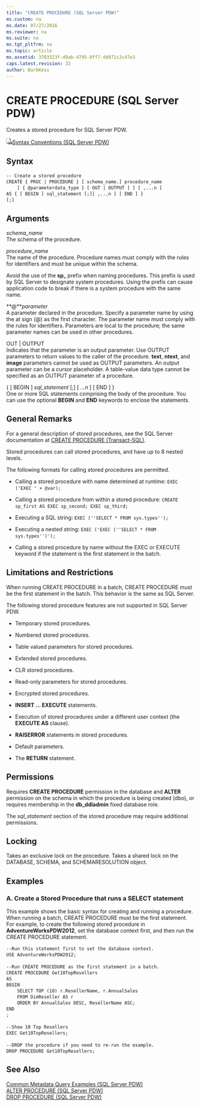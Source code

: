 ```yaml
---
title: "CREATE PROCEDURE (SQL Server PDW)"
ms.custom: na
ms.date: 07/27/2016
ms.reviewer: na
ms.suite: na
ms.tgt_pltfrm: na
ms.topic: article
ms.assetid: 3703323f-d9ab-4795-8ff7-dd971c2c47e3
caps.latest.revision: 32
author: BarbKess
---
```

# CREATE PROCEDURE (SQL Server PDW)
Creates a stored procedure for SQL Server PDW.  
  
![Topic link icon](../sqlpdw/media/Topic_Link.gif "Topic_Link")[Syntax Conventions &#40;SQL Server PDW&#41;](../sqlpdw/syntax-conventions-sql-server-pdw.md)  
  
## Syntax  
  
```  
-- Create a stored procedure   
CREATE { PROC | PROCEDURE } [ schema_name.] procedure_name  
    [ { @parameterdata_type } [ OUT | OUTPUT ] ] [ ,...n ]  
AS { [ BEGIN ] sql_statement [;][ ,...n ] [ END ] }  
[;]  
```  
  
## Arguments  
*schema_name*  
The schema of the procedure.  
  
*procedure_name*  
The name of the procedure. Procedure names must comply with the rules for identifiers and must be unique within the schema.  
  
Avoid the use of the **sp_** prefix when naming procedures. This prefix is used by SQL Server to designate system procedures. Using the prefix can cause application code to break if there is a system procedure with the same name.  
  
**@***parameter*  
A parameter declared in the procedure. Specify a parameter name by using the at sign (@) as the first character. The parameter name must comply with the rules for identifiers. Parameters are local to the procedure; the same parameter names can be used in other procedures.  
  
OUT | OUTPUT  
Indicates that the parameter is an output parameter. Use OUTPUT parameters to return values to the caller of the procedure. **text**, **ntext**, and **image** parameters cannot be used as OUTPUT parameters. An output parameter can be a cursor placeholder. A table-value data type cannot be specified as an OUTPUT parameter of a procedure.  
  
{ [ BEGIN ] *sql_statement* [;] [ ...*n* ] [ END ] }  
One or more SQL statements comprising the body of the procedure. You can use the optional **BEGIN** and **END** keywords to enclose the statements.  
  
## General Remarks  
For a general description of stored procedures, see the SQL Server documentation at [CREATE PROCEDURE (Transact-SQL)](http://msdn.microsoft.com/en-us/library/ms187926.aspx).  
  
Stored procedures can call stored procedures, and have up to 8 nested levels.  
  
The following formats for calling stored procedures are permitted.  
  
-   Calling a stored procedure with name determined at runtime: `EXEC ('EXEC ' + @var);`  
  
-   Calling a stored procedure from within a stored procedure: `CREATE sp_first AS EXEC sp_second; EXEC sp_third;`  
  
-   Executing a SQL string: `EXEC (''SELECT * FROM sys.types'');`  
  
-   Executing a nested string: `EXEC ('EXEC (''SELECT * FROM sys.types'')');`  
  
-   Calling a stored procedure by name without the EXEC or EXECUTE keyword if the statement is the first statement in the batch.  
  
## Limitations and Restrictions  
When running CREATE PROCEDURE in a batch, CREATE PROCEDURE must be the first statement in the batch. This behavior is the same as SQL Server.  
  
The following stored procedure features are not supported in SQL Server PDW.  
  
-   Temporary stored procedures.  
  
-   Numbered stored procedures.  
  
-   Table valued parameters for stored procedures.  
  
-   Extended stored procedures.  
  
-   CLR stored procedures.  
  
-   Read-only parameters for stored procedures.  
  
-   Encrypted stored procedures.  
  
-   **INSERT … EXECUTE** statements.  
  
-   Execution of stored procedures under a different user context (the **EXECUTE AS** clause).  
  
-   **RAISERROR** statements in stored procedures.  
  
-   Default parameters.  
  
-   The **RETURN** statement.  
  
## Permissions  
Requires **CREATE PROCEDURE** permission in the database and **ALTER** permission on the schema in which the procedure is being created (dbo), or requires membership in the **db_ddladmin** fixed database role.  
  
The *sql_statement* section of the stored procedure may require additional permissions.  
  
## Locking  
Takes an exclusive lock on the procedure. Takes a shared lock on the DATABASE, SCHEMA, and SCHEMARESOLUTION object.  
  
## Examples  
  
### A. Create a Stored Procedure that runs a SELECT statement  
This example shows the basic syntax for creating and running a procedure. When running a batch, CREATE PROCEDURE must be the first statement. For example, to create the following stored procedure in **AdventureWorksPDW2012**, set the database context first, and then run the CREATE PROCEDURE statement.  
  
```  
--Run this statement first to set the database context.  
USE AdventureWorksPDW2012;  
  
--Run CREATE PROCEDURE as the first statement in a batch.  
CREATE PROCEDURE Get10TopResellers   
AS   
BEGIN  
    SELECT TOP (10) r.ResellerName, r.AnnualSales  
    FROM DimReseller AS r  
    ORDER BY AnnualSales DESC, ResellerName ASC;  
END  
;  
  
--Show 10 Top Resellers  
EXEC Get10TopResellers;  
  
--DROP the procedure if you need to re-run the example.  
DROP PROCEDURE Get10TopResellers;  
```  
  
## See Also  
[Common Metadata Query Examples &#40;SQL Server PDW&#41;](../sqlpdw/common-metadata-query-examples-sql-server-pdw.md)  
[ALTER PROCEDURE &#40;SQL Server PDW&#41;](../sqlpdw/alter-procedure-sql-server-pdw.md)  
[DROP PROCEDURE &#40;SQL Server PDW&#41;](../sqlpdw/drop-procedure-sql-server-pdw.md)  
  

